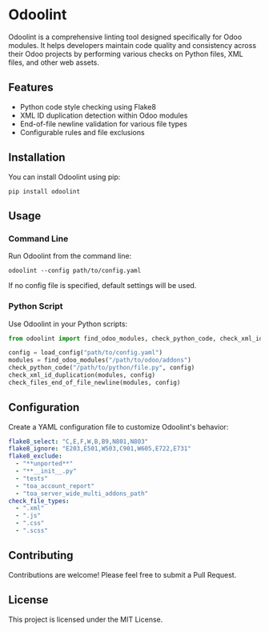 # Odoolint

Odoolint is a comprehensive linting tool designed specifically for Odoo modules. It helps developers maintain code quality and consistency across their Odoo projects by performing various checks on Python files, XML files, and other web assets.

## Features

- Python code style checking using Flake8
- XML ID duplication detection within Odoo modules
- End-of-file newline validation for various file types
- Configurable rules and file exclusions

## Installation

You can install Odoolint using pip:

```
pip install odoolint
```

## Usage

### Command Line

Run Odoolint from the command line:

```
odoolint --config path/to/config.yaml
```

If no config file is specified, default settings will be used.

### Python Script

Use Odoolint in your Python scripts:

```python
from odoolint import find_odoo_modules, check_python_code, check_xml_id_duplication, check_files_end_of_file_newline, load_config

config = load_config("path/to/config.yaml")
modules = find_odoo_modules("/path/to/odoo/addons")
check_python_code("/path/to/python/file.py", config)
check_xml_id_duplication(modules, config)
check_files_end_of_file_newline(modules, config)
```

## Configuration

Create a YAML configuration file to customize Odoolint's behavior:

```yaml
flake8_select: "C,E,F,W,B,B9,N801,N803"
flake8_ignore: "E203,E501,W503,C901,W605,E722,E731"
flake8_exclude:
  - "**unported**"
  - "**__init__.py"
  - "tests"
  - "toa_account_report"
  - "toa_server_wide_multi_addons_path"
check_file_types:
  - ".xml"
  - ".js"
  - ".css"
  - ".scss"
```

## Contributing

Contributions are welcome! Please feel free to submit a Pull Request.

## License

This project is licensed under the MIT License.
